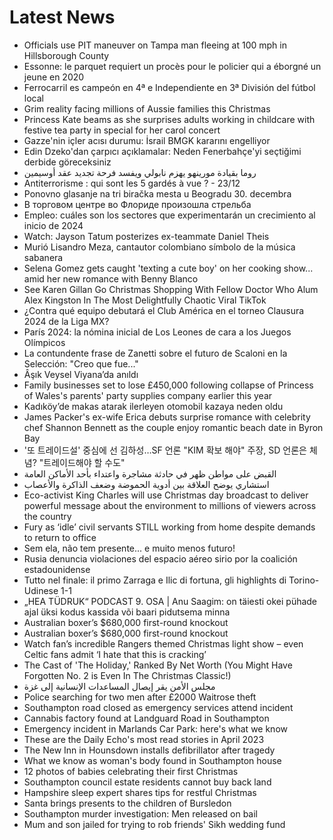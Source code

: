 # Latest News
-  Officials use PIT maneuver on Tampa man fleeing at 100 mph in Hillsborough County
-  Essonne: le parquet requiert un procès pour le policier qui a éborgné un jeune en 2020
-  Ferrocarril es campeón en 4ª e Independiente en 3ª División del fútbol local
-  Grim reality facing millions of Aussie families this Christmas
-  Princess Kate beams as she surprises adults working in childcare with festive tea party in special for her carol concert
-  Gazze'nin içler acısı durumu: İsrail BMGK kararını engelliyor
-  Edin Dzeko'dan çarpıcı açıklamalar: Neden Fenerbahçe'yi seçtiğimi derbide göreceksiniz
-  روما بقيادة مورينهو يهزم نابولي ويفسد فرحة تجديد عقد أوسيمين
-  Antiterrorisme : qui sont les 5 gardés à vue ? - 23/12
-  Ponovno glasanje na tri biračka mesta u Beogradu 30. decembra
-  В торговом центре во Флориде произошла стрельба
-  Empleo: cuáles son los sectores que experimentarán un crecimiento al inicio de 2024
-  Watch: Jayson Tatum posterizes ex-teammate Daniel Theis
-  Murió Lisandro Meza, cantautor colombiano símbolo de la música sabanera
-  Selena Gomez gets caught 'texting a cute boy' on her cooking show... amid her new romance with Benny Blanco
-  See Karen Gillan Go Christmas Shopping With Fellow Doctor Who Alum Alex Kingston In The Most Delightfully Chaotic Viral TikTok
-  ¿Contra qué equipo debutará el Club América en el torneo Clausura 2024 de la Liga MX?
-  París 2024: la nómina inicial de Los Leones de cara a los Juegos Olímpicos
-  La contundente frase de Zanetti sobre el futuro de Scaloni en la Selección: "Creo que fue..."
-  Âşık Veysel Viyana’da anıldı
-  Family businesses set to lose £450,000 following collapse of Princess of Wales's parents' party supplies company earlier this year
-  Kadıköy’de makas atarak ilerleyen otomobil kazaya neden oldu
-  James Packer's ex-wife Erica debuts surprise romance with celebrity chef Shannon Bennett as the couple enjoy romantic beach date in Byron Bay
-  '또 트레이드설' 중심에 선 김하성…SF 언론 "KIM 확보 해야" 주장, SD 언론은 체념? "트레이드해야 할 수도"
-  القبض على مواطن ظهر في حادثة مشاجرة واعتداء بأحد الأماكن العامة
-  استشاري يوضح العلاقة بين أدوية الحموضة وضعف الذاكرة والأعصاب
-  Eco-activist King Charles will use Christmas day broadcast to deliver powerful message about the environment to millions of viewers across the country
-  Fury as ‘idle’ civil servants STILL working from home despite demands to return to office
-  Sem ela, não tem presente... e muito menos futuro!
-  Rusia denuncia violaciones del espacio aéreo sirio por la coalición estadounidense
-  Tutto nel finale: il primo Zarraga e Ilic di fortuna, gli highlights di Torino-Udinese 1-1
-  „HEA TÜDRUK“ PODCAST 9. OSA | Anu Saagim: on täiesti okei pühade ajal üksi kodus kassida või baari pidutsema minna
-  Australian boxer’s $680,000 first-round knockout
-  Australian boxer’s $680,000 first-round knockout
-  Watch fan’s incredible Rangers themed Christmas light show – even Celtic fans admit ‘I hate that this is cracking’
-  The Cast of 'The Holiday,' Ranked By Net Worth (You Might Have Forgotten No. 2 is Even In The Christmas Classic!)
-  مجلس الأمن يقر إيصال المساعدات الإنسانية إلى غزة
-  Police searching for two men after £2000 Waitrose theft
-  Southampton road closed as emergency services attend incident
-  Cannabis factory found at Landguard Road in Southampton
-  Emergency incident in Marlands Car Park: here's what we know
-  These are the Daily Echo's most read stories in April 2023
-  The New Inn in Hounsdown installs defibrillator after tragedy
-  What we know as woman's body found in Southampton house
-  12 photos of babies celebrating their first Christmas
-  Southampton council estate residents cannot buy back land
-  Hampshire sleep expert shares tips for restful Christmas
-  Santa brings presents to the children of Bursledon
-  Southampton murder investigation: Men released on bail
-  Mum and son jailed for trying to rob friends' Sikh wedding fund
